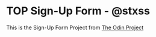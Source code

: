 # TOP Sign-Up Form - @stxss
This is the Sign-Up Form Project from [The Odin Project](https://www.theodinproject.com/lessons/intermediate-html-and-css-sign-up-form)
